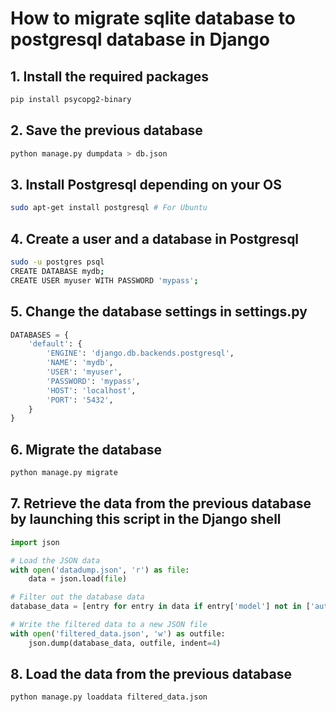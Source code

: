 # How to migrate sqlite database to postgresql database in Django

## 1. Install the required packages
```bash
pip install psycopg2-binary
``` 

## 2. Save the previous database
```bash
python manage.py dumpdata > db.json
```

## 3. Install Postgresql depending on your OS
```bash
sudo apt-get install postgresql # For Ubuntu
```

## 4. Create a user and a database in Postgresql
```bash
sudo -u postgres psql
CREATE DATABASE mydb;
CREATE USER myuser WITH PASSWORD 'mypass';
```

## 5. Change the database settings in settings.py
```python
DATABASES = {
    'default': {
        'ENGINE': 'django.db.backends.postgresql',
        'NAME': 'mydb',
        'USER': 'myuser',
        'PASSWORD': 'mypass',
        'HOST': 'localhost',
        'PORT': '5432',
    }
}
```

## 6. Migrate the database
```bash
python manage.py migrate
```
## 7. Retrieve the data from the previous database by launching this script in the Django shell
```python
import json

# Load the JSON data
with open('datadump.json', 'r') as file:
    data = json.load(file)

# Filter out the database data
database_data = [entry for entry in data if entry['model'] not in ['auth.permission', 'contenttypes.contenttype', 'sessions.session']]

# Write the filtered data to a new JSON file
with open('filtered_data.json', 'w') as outfile:
    json.dump(database_data, outfile, indent=4)
```

## 8. Load the data from the previous database
```bash
python manage.py loaddata filtered_data.json
```